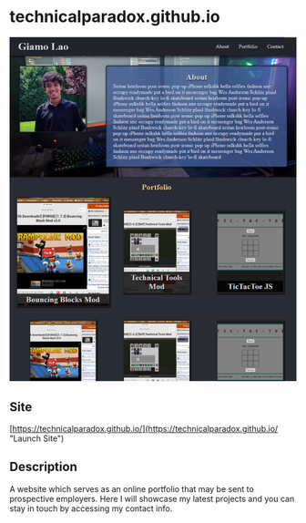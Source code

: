 # technicalparadox.github.io
![](assets/images/site.png)

## Site
[https://technicalparadox.github.io/](https://technicalparadox.github.io/ "Launch Site")

## Description
A website which serves as an online portfolio that may be sent to prospective employers. Here I will showcase my latest projects and you can stay in touch by accessing my contact info.

